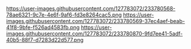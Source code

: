 https://user-images.githubusercontent.com/127783072/233780568-78ae6321-9c7e-4e6f-9af6-fd3e8264cac5.png
https://user-images.githubusercontent.com/127783072/233780569-37ec4aef-beab-41f8-9bfe-f526ad4583fb.png
https://user-images.githubusercontent.com/127783072/233780870-9fd7ee41-5adf-40b5-88f7-d7283d22d577.png
